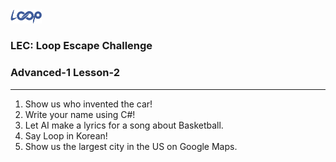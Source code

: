 <img src='./loop.png' width='10%'>

### LEC: Loop Escape Challenge
### Advanced-1 Lesson-2
---
1. Show us who invented the car!
2. Write your name using C#!
3. Let AI make a lyrics for a song about Basketball.
4. Say Loop in Korean!
5. Show us the largest city in the US on Google Maps.  
